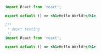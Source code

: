 ```jsx | pure
import React from 'react';

export default () => <h1>Hello World!</h1>
```

```jsx
/**
 * desc: testing
 */
import React from 'react';

export default () => <h1>Hello World!</h1>
```

<code src="./demo-missing-react.tsx" hideActions='["CSB"]' />